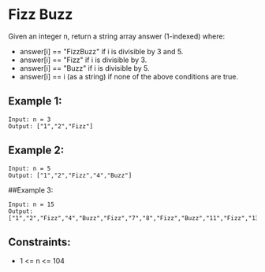 # Fizz Buzz

Given an integer n, return a string array answer (1-indexed) where:

- answer[i] == "FizzBuzz" if i is divisible by 3 and 5.
- answer[i] == "Fizz" if i is divisible by 3.
- answer[i] == "Buzz" if i is divisible by 5.
- answer[i] == i (as a string) if none of the above conditions are true.

## Example 1:

```
Input: n = 3
Output: ["1","2","Fizz"]
```

## Example 2:

```
Input: n = 5
Output: ["1","2","Fizz","4","Buzz"]
```

##Example 3:

```
Input: n = 15
Output: ["1","2","Fizz","4","Buzz","Fizz","7","8","Fizz","Buzz","11","Fizz","13","14","FizzBuzz"]
```

## Constraints:

- 1 <= n <= 104
